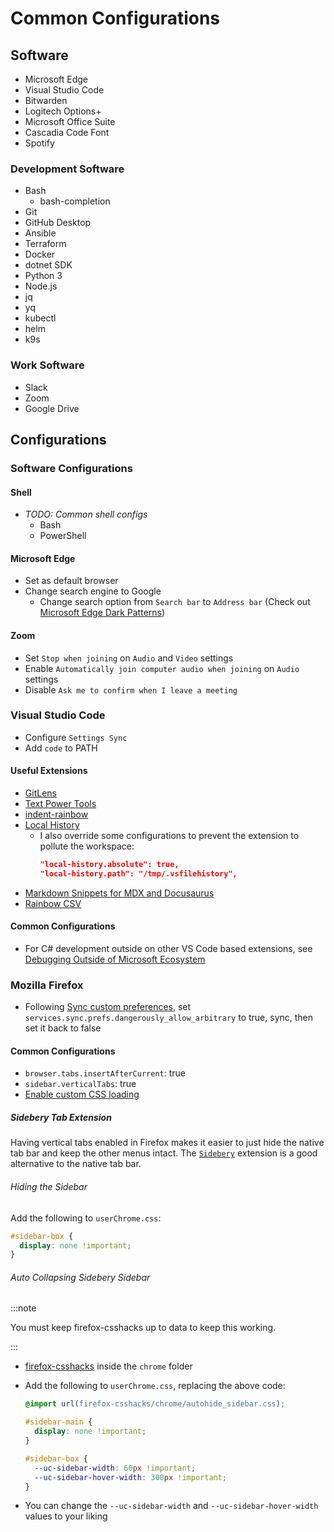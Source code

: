 # Common Configurations

## Software

- Microsoft Edge
- Visual Studio Code
- Bitwarden
- Logitech Options+
- Microsoft Office Suite
- Cascadia Code Font
- Spotify

### Development Software

- Bash
  - bash-completion
- Git
- GitHub Desktop
- Ansible
- Terraform
- Docker
- dotnet SDK
- Python 3
- Node.js
- jq
- yq
- kubectl
- helm
- k9s

### Work Software

- Slack
- Zoom
- Google Drive

## Configurations

### Software Configurations

#### Shell

- _TODO: Common shell configs_
  - Bash
  - PowerShell

#### Microsoft Edge

- Set as default browser
- Change search engine to Google
  - Change search option from `Search bar` to `Address bar` (Check out [Microsoft Edge Dark Patterns](../../0160-observations/030-dark-patterns/0010-microsoft-edge.md#default-search-engine))

#### Zoom

- Set `Stop when joining` on `Audio` and `Video` settings
- Enable `Automatically join computer audio when joining` on `Audio` settings
- Disable `Ask me to confirm when I leave a meeting`

### Visual Studio Code

- Configure `Settings Sync`
- Add `code` to PATH

#### Useful Extensions

- [GitLens](https://marketplace.visualstudio.com/items?itemName=eamodio.gitlens)
- [Text Power Tools](https://marketplace.visualstudio.com/items?itemName=qcz.text-power-tools)
- [indent-rainbow](https://marketplace.visualstudio.com/items?itemName=oderwat.indent-rainbow)
- [Local History](https://marketplace.visualstudio.com/items?itemName=xyz.local-history)
  - I also override some configurations to prevent the extension to pollute the workspace:
    ```json
    "local-history.absolute": true,
    "local-history.path": "/tmp/.vsfilehistory",
    ```
- [Markdown Snippets for MDX and Docusaurus](https://marketplace.visualstudio.com/items?itemName=MisterMunchkin.simple-markdown-snippets)
- [Rainbow CSV](https://marketplace.visualstudio.com/items?itemName=mechatroner.rainbow-csv)

#### Common Configurations

- For C# development outside on other VS Code based extensions, see [Debugging Outside of Microsoft Ecosystem](../060-oh-shit-x/40-dotnet.md#debugging-outside-of-microsoft-ecosystem)

### Mozilla Firefox

- Following [Sync custom preferences](https://support.mozilla.org/en-US/kb/sync-custom-preferences), set `services.sync.prefs.dangerously_allow_arbitrary` to true, sync, then set it back to false

#### Common Configurations

- `browser.tabs.insertAfterCurrent`: true
- `sidebar.verticalTabs`: true
- [Enable custom CSS loading](https://www.howtogeek.com/334716/how-to-customize-firefoxs-user-interface-with-userchrome.css/)

##### Sidebery Tab Extension

Having vertical tabs enabled in Firefox makes it easier to just hide the native tab bar and keep the other menus intact. The [`Sidebery`](https://github.com/mbnuqw/sidebery) extension is a good alternative to the native tab bar.

###### Hiding the Sidebar

Add the following to `userChrome.css`:

```css
#sidebar-box {
  display: none !important;
}
```

###### Auto Collapsing Sidebery Sidebar

:::note

You must keep firefox-csshacks up to data to keep this working.

:::

- [firefox-csshacks](https://github.com/MrOtherGuy/firefox-csshacks) inside the `chrome` folder
- Add the following to `userChrome.css`, replacing the above code:

  ```css
  @import url(firefox-csshacks/chrome/autohide_sidebar.css);

  #sidebar-main {
    display: none !important;
  }

  #sidebar-box {
    --uc-sidebar-width: 60px !important;
    --uc-sidebar-hover-width: 300px !important;
  }
  ```

- You can change the `--uc-sidebar-width` and `--uc-sidebar-hover-width` values to your liking
